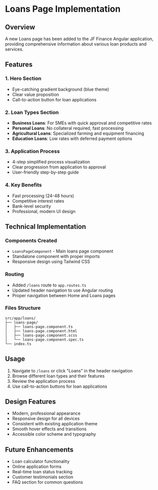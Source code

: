 # Loans Page Implementation

## Overview

A new Loans page has been added to the JF Finance Angular application, providing comprehensive information about various loan products and services.

## Features

### 1. Hero Section

- Eye-catching gradient background (blue theme)
- Clear value proposition
- Call-to-action button for loan applications

### 2. Loan Types Section

- **Business Loans**: For SMEs with quick approval and competitive rates
- **Personal Loans**: No collateral required, fast processing
- **Agricultural Loans**: Specialized farming and equipment financing
- **Education Loans**: Low rates with deferred payment options

### 3. Application Process

- 4-step simplified process visualization
- Clear progression from application to approval
- User-friendly step-by-step guide

### 4. Key Benefits

- Fast processing (24-48 hours)
- Competitive interest rates
- Bank-level security
- Professional, modern UI design

## Technical Implementation

### Components Created

- `LoansPageComponent` - Main loans page component
- Standalone component with proper imports
- Responsive design using Tailwind CSS

### Routing

- Added `/loans` route to `app.routes.ts`
- Updated header navigation to use Angular routing
- Proper navigation between Home and Loans pages

### Files Structure

```
src/app/loans/
├── loans-page/
│   ├── loans-page.component.ts
│   ├── loans-page.component.html
│   ├── loans-page.component.scss
│   └── loans-page.component.spec.ts
└── index.ts
```

## Usage

1. Navigate to `/loans` or click "Loans" in the header navigation
2. Browse different loan types and their features
3. Review the application process
4. Use call-to-action buttons for loan applications

## Design Features

- Modern, professional appearance
- Responsive design for all devices
- Consistent with existing application theme
- Smooth hover effects and transitions
- Accessible color scheme and typography

## Future Enhancements

- Loan calculator functionality
- Online application forms
- Real-time loan status tracking
- Customer testimonials section
- FAQ section for common questions
